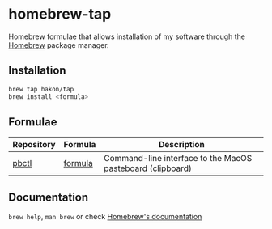# homebrew-tap

Homebrew formulae that allows installation of my software through the [Homebrew](https://brew.sh/) package manager.

## Installation

```sh
brew tap hakon/tap
brew install <formula>
```

## Formulae

| Repository                                    | Formula                     | Description                                                |
| --------------------------------------------- | --------------------------- | ---------------------------------------------------------- |
| [pbctl](https://github.com/hakonharnes/pbctl) | [formula](Formula/pbctl.rb) | Command-line interface to the MacOS pasteboard (clipboard) |

## Documentation

`brew help`, `man brew` or check [Homebrew's documentation](https://docs.brew.sh/)
